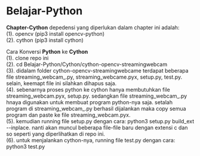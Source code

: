 # Belajar-Python

**Chapter-Cython**
depedensi yang diperlukan dalam chapter ini adalah:</br>
(1). opencv (pip3 install opencv-python)</br>
(2). cython (pip3 install cython)</br> 

Cara Konversi **Python** ke **Cython** </br> 
(1). clone repo ini </br>
(2). cd Belajar-Python/Cython/cython-opencv-streamingwebcam </br> 
(3). didalam folder cython-opencv-streamingwebcame terdapat beberapa file streaming_webcam_.py, streaming_webcame.pyx, setup.py, test.py. selain, keemapt file ini silahkan dihapus saja.</br> 
(4). sebenarnya proses python ke cython hanya membutuhkan file streaming_webcam.pyx, setup.py. sedangkan file streaming_webcam_.py hnaya digunakan untuk membuat program python-nya saja. setalah program di streaming_webcam_.py berhasil dijalankan maka copy semua program dan paste ke file streaming_webcam.pyx.</br>
(5). kemudian running file setup.py dengan cara: python3 setup.py build_ext --inplace. nanti akan muncul beberapa file-file baru dengan extensi c dan so seperti yang diperlihatkan di repo ini.</br> 
(6). untuk menjalankan cython-nya, running file test.py dengan cara: python3 test.py 

